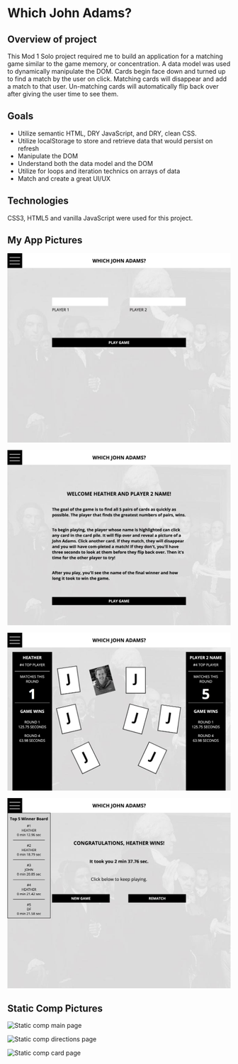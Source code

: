 # Which John Adams?

## Overview of project
This Mod 1 Solo project required me to build an application for a matching game similar to the game memory, or concentration.   A data model was used to dynamically manipulate the DOM.   Cards begin face down and turned up to find a match by the user on click.  Matching cards will disappear and add a match to that user.  Un-matching cards will automatically flip back over after giving the user time to see them.

## Goals
* Utilize semantic HTML, DRY JavaScript, and DRY, clean CSS.
* Utilize localStorage to store and retrieve data that would persist on refresh
* Manipulate the DOM
* Understand both the data model and the DOM
* Utilize for loops and iteration technics on arrays of data
* Match and create a great UI/UX

## Technologies
CSS3, HTML5 and vanilla JavaScript were used for this project.

## My App Pictures
![My App Main Page](assets/my-app-main-page.png)

![My App Directions Page](assets/my-app-directions-page.png)

![My App Cards Page](assets/my-app-cards-screen.png)

![My App Winner Page](assets/my-app-winner-page-with-winner-board.png)

## Static Comp Pictures
![Static comp main page](https://frontend.turing.io/projects/module-1/assets/which-beyonce/landing.png)

![Static comp directions page](https://frontend.turing.io/projects/module-1/assets/which-beyonce/directions.png)

![Static comp card page](https://frontend.turing.io/projects/module-1/assets/which-beyonce/game.png)
